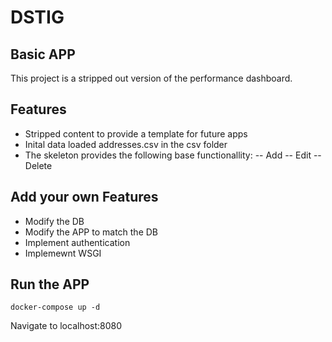 # DSTIG
## Basic APP

This project is a stripped out version of the performance dashboard.

## Features
- Stripped content to provide a template for future apps
- Inital data loaded addresses.csv in the csv folder
- The skeleton provides the following base functionallity:
-- Add
-- Edit
-- Delete

## Add your own Features
- Modify the DB
- Modify the APP to match the DB
- Implement authentication
- Implemewnt WSGI

## Run the APP
```
docker-compose up -d
```

Navigate to localhost:8080